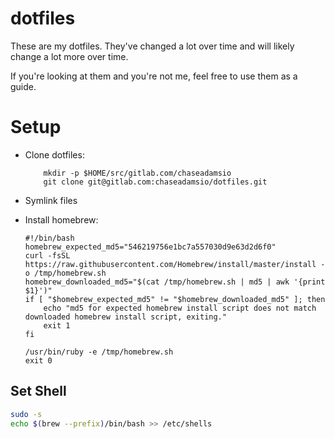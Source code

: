 # dotfiles

These are my dotfiles. They've changed a lot over time and will likely change a lot more over time.

If you're looking at them and you're not me, feel free to use them as a guide.

# Setup

- Clone dotfiles:

  ```console
      mkdir -p $HOME/src/gitlab.com/chaseadamsio
      git clone git@gitlab.com:chaseadamsio/dotfiles.git
  ```

- Symlink files

- Install homebrew:

  ```console
  #!/bin/bash
  homebrew_expected_md5="546219756e1bc7a557030d9e63d2d6f0"
  curl -fsSL https://raw.githubusercontent.com/Homebrew/install/master/install -o /tmp/homebrew.sh
  homebrew_downloaded_md5="$(cat /tmp/homebrew.sh | md5 | awk '{print $1}')"
  if [ "$homebrew_expected_md5" != "$homebrew_downloaded_md5" ]; then
      echo "md5 for expected homebrew install script does not match downloaded homebrew install script, exiting."
      exit 1
  fi

  /usr/bin/ruby -e /tmp/homebrew.sh
  exit 0
  ```

## Set Shell

```sh
sudo -s
echo $(brew --prefix)/bin/bash >> /etc/shells
```
